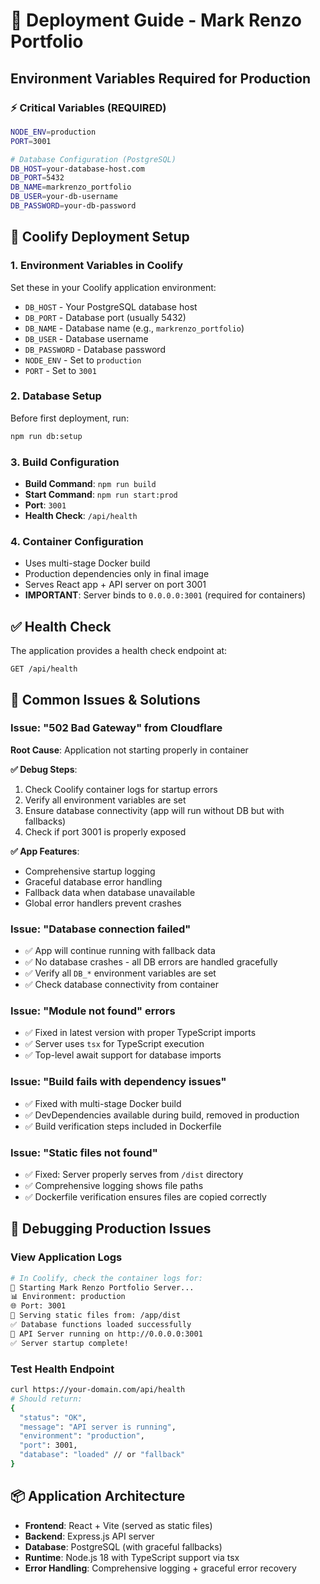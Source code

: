 # 🚀 Deployment Guide - Mark Renzo Portfolio

## Environment Variables Required for Production

### ⚡ **Critical Variables (REQUIRED)**
```bash
NODE_ENV=production
PORT=3001

# Database Configuration (PostgreSQL)
DB_HOST=your-database-host.com
DB_PORT=5432
DB_NAME=markrenzo_portfolio
DB_USER=your-db-username
DB_PASSWORD=your-db-password
```

## 🐳 Coolify Deployment Setup

### 1. **Environment Variables in Coolify**
Set these in your Coolify application environment:
- `DB_HOST` - Your PostgreSQL database host
- `DB_PORT` - Database port (usually 5432)
- `DB_NAME` - Database name (e.g., `markrenzo_portfolio`)
- `DB_USER` - Database username
- `DB_PASSWORD` - Database password
- `NODE_ENV` - Set to `production`
- `PORT` - Set to `3001`

### 2. **Database Setup**
Before first deployment, run:
```bash
npm run db:setup
```

### 3. **Build Configuration**
- **Build Command**: `npm run build`
- **Start Command**: `npm run start:prod`
- **Port**: `3001`
- **Health Check**: `/api/health`

### 4. **Container Configuration**
- Uses multi-stage Docker build
- Production dependencies only in final image
- Serves React app + API server on port 3001
- **IMPORTANT**: Server binds to `0.0.0.0:3001` (required for containers)

## ✅ **Health Check**
The application provides a health check endpoint at:
```
GET /api/health
```

## 🔧 **Common Issues & Solutions**

### Issue: "502 Bad Gateway" from Cloudflare
**Root Cause**: Application not starting properly in container

**✅ Debug Steps**:
1. Check Coolify container logs for startup errors
2. Verify all environment variables are set
3. Ensure database connectivity (app will run without DB but with fallbacks)
4. Check if port 3001 is properly exposed

**✅ App Features**: 
- Comprehensive startup logging
- Graceful database error handling
- Fallback data when database unavailable
- Global error handlers prevent crashes

### Issue: "Database connection failed"
- ✅ App will continue running with fallback data
- ✅ No database crashes - all DB errors are handled gracefully
- ✅ Verify all `DB_*` environment variables are set
- ✅ Check database connectivity from container

### Issue: "Module not found" errors
- ✅ Fixed in latest version with proper TypeScript imports
- ✅ Server uses `tsx` for TypeScript execution
- ✅ Top-level await support for database imports

### Issue: "Build fails with dependency issues"
- ✅ Fixed with multi-stage Docker build
- ✅ DevDependencies available during build, removed in production
- ✅ Build verification steps included in Dockerfile

### Issue: "Static files not found"
- ✅ Fixed: Server properly serves from `/dist` directory  
- ✅ Comprehensive logging shows file paths
- ✅ Dockerfile verification ensures files are copied correctly

## 🚨 **Debugging Production Issues**

### View Application Logs
```bash
# In Coolify, check the container logs for:
🚀 Starting Mark Renzo Portfolio Server...
📊 Environment: production
🌐 Port: 3001
📁 Serving static files from: /app/dist
✅ Database functions loaded successfully
🚀 API Server running on http://0.0.0.0:3001
✅ Server startup complete!
```

### Test Health Endpoint
```bash
curl https://your-domain.com/api/health
# Should return:
{
  "status": "OK",
  "message": "API server is running",
  "environment": "production",
  "port": 3001,
  "database": "loaded" // or "fallback"
}
```

## 📦 **Application Architecture**
- **Frontend**: React + Vite (served as static files)
- **Backend**: Express.js API server
- **Database**: PostgreSQL (with graceful fallbacks)
- **Runtime**: Node.js 18 with TypeScript support via tsx
- **Error Handling**: Comprehensive logging + graceful error recovery 